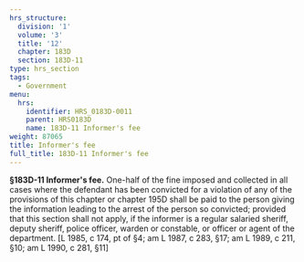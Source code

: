 ```yaml
---
hrs_structure:
  division: '1'
  volume: '3'
  title: '12'
  chapter: 183D
  section: 183D-11
type: hrs_section
tags:
  - Government
menu:
  hrs:
    identifier: HRS_0183D-0011
    parent: HRS0183D
    name: 183D-11 Informer's fee
weight: 87065
title: Informer's fee
full_title: 183D-11 Informer's fee
---
```

**§183D-11 Informer's fee.** One-half of the fine imposed and collected in all cases where the defendant has been convicted for a violation of any of the provisions of this chapter or chapter 195D shall be paid to the person giving the information leading to the arrest of the person so convicted; provided that this section shall not apply, if the informer is a regular salaried sheriff, deputy sheriff, police officer, warden or constable, or officer or agent of the department. [L 1985, c 174, pt of §4; am L 1987, c 283, §17; am L 1989, c 211, §10; am L 1990, c 281, §11]